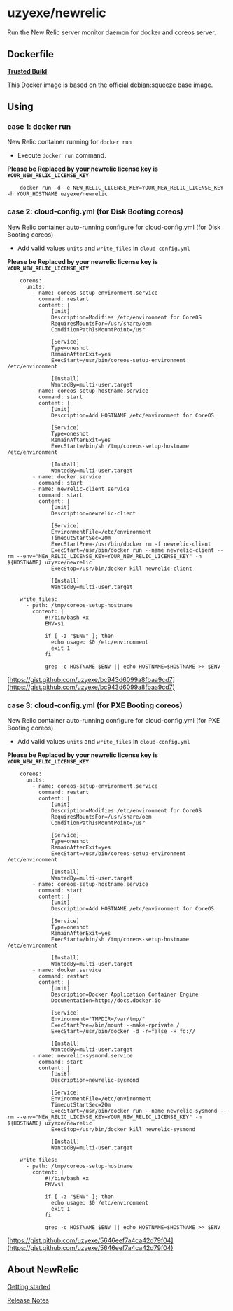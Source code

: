 # uzyexe/newrelic

Run the New Relic server monitor daemon for docker and coreos server.

## Dockerfile

[**Trusted Build**](https://index.docker.io/u/uzyexe/newrelic)

This Docker image is based on the official [debian:squeeze](https://index.docker.io/_/debian/) base image.

## Using

### case 1: docker run

New Relic container running for `docker run`

* Execute `docker run` command.

**Please be Replaced by your newrelic license key is `YOUR_NEW_RELIC_LICENSE_KEY`**

        docker run -d -e NEW_RELIC_LICENSE_KEY=YOUR_NEW_RELIC_LICENSE_KEY -h YOUR_HOSTNAME uzyexe/newrelic


### case 2: cloud-config.yml (for Disk Booting coreos)

New Relic container auto-running configure for cloud-config.yml (for Disk Booting coreos)


* Add valid values `units` and `write_files` in `cloud-config.yml`

**Please be Replaced by your newrelic license key is `YOUR_NEW_RELIC_LICENSE_KEY`**

        coreos:
          units:
            - name: coreos-setup-environment.service
              command: restart
              content: |
                  [Unit]
                  Description=Modifies /etc/environment for CoreOS
                  RequiresMountsFor=/usr/share/oem
                  ConditionPathIsMountPoint=/usr
                   
                  [Service]
                  Type=oneshot
                  RemainAfterExit=yes
                  ExecStart=/usr/bin/coreos-setup-environment /etc/environment
                  
                  [Install]
                  WantedBy=multi-user.target
            - name: coreos-setup-hostname.service
              command: start
              content: |
                  [Unit]
                  Description=Add HOSTNAME /etc/environment for CoreOS

                  [Service]
                  Type=oneshot
                  RemainAfterExit=yes
                  ExecStart=/bin/sh /tmp/coreos-setup-hostname /etc/environment

                  [Install]
                  WantedBy=multi-user.target
            - name: docker.service
              command: start
            - name: newrelic-client.service
              command: start
              content: |
                  [Unit]
                  Description=newrelic-client

                  [Service]
                  EnvironmentFile=/etc/environment
                  TimeoutStartSec=20m
                  ExecStartPre=-/usr/bin/docker rm -f newrelic-client
                  ExecStart=/usr/bin/docker run --name newrelic-client --rm --env="NEW_RELIC_LICENSE_KEY=YOUR_NEW_RELIC_LICENSE_KEY" -h ${HOSTNAME} uzyexe/newrelic
                  ExecStop=/usr/bin/docker kill newrelic-client

                  [Install]
                  WantedBy=multi-user.target

        write_files:
          - path: /tmp/coreos-setup-hostname
            content: |
                #!/bin/bash +x
                ENV=$1

                if [ -z "$ENV" ]; then
                  echo usage: $0 /etc/environment
                  exit 1
                fi

                grep -c HOSTNAME $ENV || echo HOSTNAME=$HOSTNAME >> $ENV

[https://gist.github.com/uzyexe/bc943d6099a8fbaa9cd7](https://gist.github.com/uzyexe/bc943d6099a8fbaa9cd7)


### case 3: cloud-config.yml (for PXE Booting coreos)

New Relic container auto-running configure for cloud-config.yml (for PXE Booting coreos)


* Add valid values `units` and `write_files` in `cloud-config.yml`

**Please be Replaced by your newrelic license key is `YOUR_NEW_RELIC_LICENSE_KEY`**

        coreos:
          units:
            - name: coreos-setup-environment.service
              command: restart
              content: |
                  [Unit]
                  Description=Modifies /etc/environment for CoreOS
                  RequiresMountsFor=/usr/share/oem
                  ConditionPathIsMountPoint=/usr
                   
                  [Service]
                  Type=oneshot
                  RemainAfterExit=yes
                  ExecStart=/usr/bin/coreos-setup-environment /etc/environment
                  
                  [Install]
                  WantedBy=multi-user.target
            - name: coreos-setup-hostname.service
              command: start
              content: |
                  [Unit]
                  Description=Add HOSTNAME /etc/environment for CoreOS

                  [Service]
                  Type=oneshot
                  RemainAfterExit=yes
                  ExecStart=/bin/sh /tmp/coreos-setup-hostname /etc/environment

                  [Install]
                  WantedBy=multi-user.target
            - name: docker.service
              command: restart
              content: |
                  [Unit]
                  Description=Docker Application Container Engine
                  Documentation=http://docs.docker.io

                  [Service]
                  Environment="TMPDIR=/var/tmp/"
                  ExecStartPre=/bin/mount --make-rprivate /
                  ExecStart=/usr/bin/docker -d -r=false -H fd://

                  [Install]
                  WantedBy=multi-user.target
            - name: newrelic-sysmond.service
              command: start
              content: |
                  [Unit]
                  Description=newrelic-sysmond

                  [Service]
                  EnvironmentFile=/etc/environment
                  TimeoutStartSec=20m
                  ExecStart=/usr/bin/docker run --name newrelic-sysmond --rm --env="NEW_RELIC_LICENSE_KEY=YOUR_NEW_RELIC_LICENSE_KEY" -h ${HOSTNAME} uzyexe/newrelic
                  ExecStop=/usr/bin/docker kill newrelic-sysmond

                  [Install]
                  WantedBy=multi-user.target

        write_files:
          - path: /tmp/coreos-setup-hostname
            content: |
                #!/bin/bash +x
                ENV=$1

                if [ -z "$ENV" ]; then
                  echo usage: $0 /etc/environment
                  exit 1
                fi

                grep -c HOSTNAME $ENV || echo HOSTNAME=$HOSTNAME >> $ENV

[https://gist.github.com/uzyexe/5646eef7a4ca42d79f04](https://gist.github.com/uzyexe/5646eef7a4ca42d79f04)

## About NewRelic

[Getting started](https://docs.newrelic.com/docs/server/new-relic-servers)

[Release Notes](https://docs.newrelic.com/docs/releases/linux_server/)
